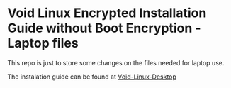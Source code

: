 # Void Linux Encrypted Installation Guide without Boot Encryption - Laptop files

This repo is just to store some changes on the files needed for laptop use.

The instalation guide can be found at [Void-Linux-Desktop
](https://codeberg.org/no-leaf-clover/Void-Linux-Desktop)
